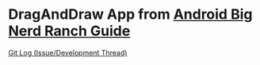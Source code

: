 # DragAndDraw App from [Android Big Nerd Ranch Guide](https://www.amazon.com/Android-Programming-Ranch-Guide-Guides/dp/0135245125)


[Git Log (Issue/Development Thread)](https://github.com/eucalypto/learn/issues/23)
